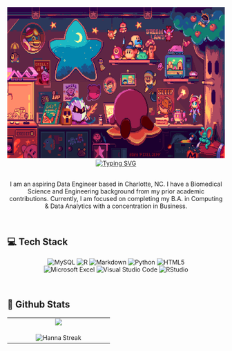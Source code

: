 <div align="center" >
    <img src="kirby.gif" width="850" height="350"/>
</div>
<div align="center">
<a href="https://git.io/typing-svg"><img src="https://readme-typing-svg.herokuapp.com?font=Fira+Code&pause=1000&color=AFF7B5&center=true&vCenter=true&random=false&width=435&lines=Welcome+to+my+space!;Computing+%26+Data+Analytics+Student" alt="Typing SVG" /></a>
</div>
<br>
      <p align="center"> I am an aspiring Data Engineer based in Charlotte, NC. I have a Biomedical Science and Engineering background from my prior academic contributions. Currently, I am focused on completing my B.A. in Computing & Data Analytics with a concentration in Business.</p>
        <br>
    
 <div align="left"> 
<h2>💻 Tech Stack </h2>
      <div align="center"> 
          
![MySQL](https://img.shields.io/badge/mysql-4479A1.svg?style=for-the-badge&logo=mysql&logoColor=white)
![R](https://img.shields.io/badge/r-%23276DC3.svg?style=for-the-badge&logo=r&logoColor=white)
![Markdown](https://img.shields.io/badge/markdown-%23000000.svg?style=for-the-badge&logo=markdown&logoColor=white)
![Python](https://img.shields.io/badge/python-3670A0?style=for-the-badge&logo=python&logoColor=ffdd54)
![HTML5](https://img.shields.io/badge/html5-%23E34F26.svg?style=for-the-badge&logo=html5&logoColor=white)
<br>
![Microsoft Excel](https://img.shields.io/badge/Microsoft_Excel-217346?style=for-the-badge&logo=microsoft-excel&logoColor=white)
![Visual Studio Code](https://img.shields.io/badge/Visual%20Studio%20Code-0078d7.svg?style=for-the-badge&logo=visual-studio-code&logoColor=white)
![RStudio](https://img.shields.io/badge/RStudio-4285F4?style=for-the-badge&logo=rstudio&logoColor=white)
</div>
 </div>
<br>

 <div align="left"> 
<h2> 🌱 Github Stats </h2>
<table align="center">
  <tr border="none">
    <td width="50%" align="center" style="text-align: center;">
      <div>
        <img src="https://github-readme-stats.vercel.app/api/top-langs/?username=hannanguy&theme=dark&hide_border=false&include_all_commits=false&count_private=false&layout=compact" />
      </div>
      <br />
      <img title="git.io/streak-stats" alt="Hanna Streak" src="https://github-readme-streak-stats.herokuapp.com/?user=hannanguy&theme=dark&hide_border=false" /> 
    </td>
  </tr>
</table>
</div>
